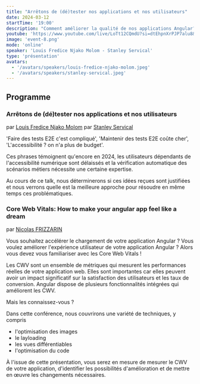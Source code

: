 ```yaml
---
title: "Arrêtons de (dé)tester nos applications et nos utilisateurs"
date: 2024-03-12
startTime: '19:00'
description: "Comment améliorer la qualité de nos applications Angular?"
youtube: 'https://www.youtube.com/live/LoTt12CQmdU?si=dtEhpnXrPJP7alu8&t=123'
image: 'event-8.png'
mode: 'online'
speaker: 'Louis Fredice Njako Molom - Stanley Servical'
type: 'présentation'
avatars: 
  - '/avatars/speakers/louis-fredice-njako-molom.jpeg'
  - '/avatars/speakers/stanley-servical.jpeg'
---
```


## Programme

### Arrêtons de (dé)tester nos applications et nos utilisateurs
par [Louis Fredice Njako Molom](https://www.linkedin.com/in/louis-fredice-njako-molom-268bab292/)
par [Stanley Servical](https://www.linkedin.com/in/stanley-s-88a34b52/)

'Faire des tests E2E c'est compliqué', 'Maintenir des tests E2E coûte cher', 'L'accessibilité ? on n'a plus de budget'.

Ces phrases témoignent qu'encore en 2024, les utilisateurs dépendants de l'accessibilité numérique sont délaissés et la vérification automatique des scénarios métiers nécessite une certaine expertise.

Au cours de ce talk, nous déterminerons si ces idées reçues sont justifiées et nous verrons quelle est la meilleure approche pour résoudre en même temps ces problématiques.



### Core Web Vitals: How to make your angular app feel like a dream
par [Nicolas FRIZZARIN](https://www.linkedin.com/in/nicolas-frizzarin/)

Vous souhaitez accélérer le chargement de votre application Angular ? Vous voulez améliorer l'expérience utilisateur de votre application Angular ? Alors vous devez vous familiariser avec les Core Web Vitals !

Les CWV sont un ensemble de métriques qui mesurent les performances réelles de votre application web. Elles sont importantes car elles peuvent avoir un impact significatif sur la satisfaction des utilisateurs et les taux de conversion. Angular dispose de plusieurs fonctionnalités intégrées qui améliorent les CWV.

Mais les connaissez-vous ?

Dans cette conférence, nous couvrirons une variété de techniques, y compris

- l'optimisation des images
- le layloading
- les vues différentiables
- l'optimisation du code

À l'issue de cette présentation, vous serez en mesure de mesurer le CWV de votre application, d'identifier les possibilités d'amélioration et de mettre en œuvre les changements nécessaires.
